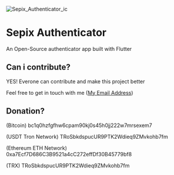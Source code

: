 ![Sepix_Authenticator_ic](https://github.com/Sepehr13/Sepix-Authenticator/assets/21054209/3c95b070-9597-48f6-893e-f5054227a787)

# Sepix Authenticator


An Open-Source authenticator app built with Flutter 

## Can i contribute?

YES! Everone can contribute and make this project better

Feel free to get in touch with me ([My Email Address](mailto://sepehrazizi13@gmail.com))

## Donation?

(Bitcoin) bc1q0hzfgfhw6cpam90kj0s45h0jj222w7mrsexem7

(USDT Tron Network) TRoSbkdspucUR9PTK2Wdieq9ZMvkohb7fm

(Ethereum ETH Network) 0xa7Ecf7D686C3B9521a4cC272effDf30B45779bf8

(TRX) TRoSbkdspucUR9PTK2Wdieq9ZMvkohb7fm
